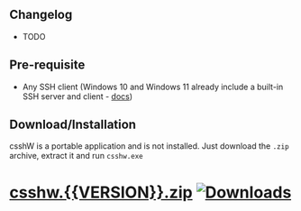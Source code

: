 ## Changelog

* TODO

## Pre-requisite
- Any SSH client (Windows 10 and Windows 11 already include a built-in SSH server and client - [docs](https://learn.microsoft.com/en-us/windows/terminal/tutorials/ssh))

## Download/Installation
csshW is a portable application and is not installed.
Just download the `.zip` archive, extract it and run `csshw.exe`

# [csshw.{{VERSION}}.zip](https://github.com/whme/csshw/releases/download/{{VERSION}}/csshw.{{VERSION}}.zip) [![Downloads](https://img.shields.io/github/downloads/whme/csshw/{{VERSION}}/total?label=downloads)](https://github.com/whme/csshw/releases/download/{{VERSION}}/csshw.{{VERSION}}.zip)

